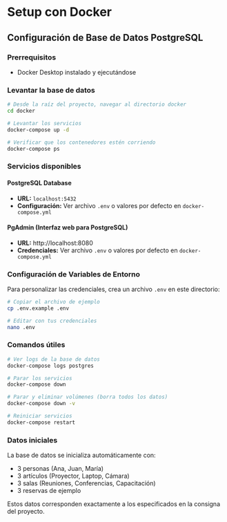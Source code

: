 # Setup con Docker

## Configuración de Base de Datos PostgreSQL

### Prerrequisitos
- Docker Desktop instalado y ejecutándose

### Levantar la base de datos

```bash
# Desde la raíz del proyecto, navegar al directorio docker
cd docker

# Levantar los servicios
docker-compose up -d

# Verificar que los contenedores estén corriendo
docker-compose ps
```

### Servicios disponibles

#### PostgreSQL Database
- **URL:** `localhost:5432`
- **Configuración:** Ver archivo `.env` o valores por defecto en `docker-compose.yml`

#### PgAdmin (Interfaz web para PostgreSQL)
- **URL:** http://localhost:8080
- **Credenciales:** Ver archivo `.env` o valores por defecto en `docker-compose.yml`

### Configuración de Variables de Entorno

Para personalizar las credenciales, crea un archivo `.env` en este directorio:

```bash
# Copiar el archivo de ejemplo
cp .env.example .env

# Editar con tus credenciales
nano .env
```

### Comandos útiles

```bash
# Ver logs de la base de datos
docker-compose logs postgres

# Parar los servicios
docker-compose down

# Parar y eliminar volúmenes (borra todos los datos)
docker-compose down -v

# Reiniciar servicios
docker-compose restart
```

### Datos iniciales

La base de datos se inicializa automáticamente con:
- 3 personas (Ana, Juan, María)
- 3 artículos (Proyector, Laptop, Cámara)
- 3 salas (Reuniones, Conferencias, Capacitación)
- 3 reservas de ejemplo

Estos datos corresponden exactamente a los especificados en la consigna del proyecto.